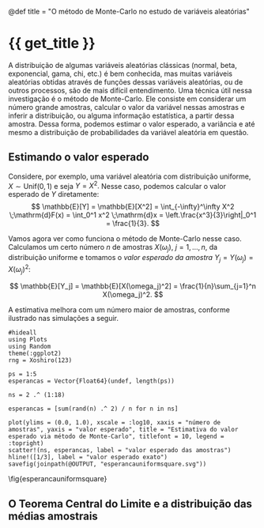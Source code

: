 @def title = "O método de Monte-Carlo no estudo de variáveis aleatórias"

# {{ get_title }}

A distribuição de algumas variáveis aleatórias clássicas (normal, beta, exponencial, gama, chi, etc.) é bem conhecida, mas muitas variáveis aleatórias obtidas através de funções dessas variáveis aleatórias, ou de outros processos, são de mais difícil entendimento. Uma técnica útil nessa investigação é o método de Monte-Carlo. Ele consiste em considerar um número grande amostras, calcular o valor da variável nessas amostras e inferir a distribuição, ou alguma informação estatística, a partir dessa amostra. Dessa forma, podemos estimar o valor esperado, a variância e até mesmo a distribuição de probabilidades da variável aleatória em questão.

## Estimando o valor esperado

Considere, por exemplo, uma variável aleatória com distribuição uniforme, $X \sim \mathrm{Unif}(0, 1)$ e seja $Y = X^2.$ Nesse caso, podemos calcular o valor esperado de $Y$ diretamente:
$$
\mathbb{E}[Y] = \mathbb{E}[X^2] = \int_{-\infty}^\infty X^2 \;\mathrm{d}F(x) = \int_0^1 x^2 \;\mathrm{d}x = \left.\frac{x^3}{3}\right|_0^1 = \frac{1}{3}.
$$

Vamos agora ver como funciona o método de Monte-Carlo nesse caso. Calculamos um certo número $n$ de amostras $X(\omega_j),$ $j = 1, \ldots, n,$ da distribuição uniforme e tomamos o *valor esperado da amostra* $Y_j = Y(\omega_j) = X(\omega_j)^2$:

$$
\mathbb{E}[Y_j] = \mathbb{E}[X(\omega_j)^2] = \frac{1}{n}\sum_{j=1}^n X(\omega_j)^2.
$$

A estimativa melhora com um número maior de amostras, conforme ilustrado nas simulações a seguir.

```julia:esperancauniformsquare
#hideall
using Plots
using Random
theme(:ggplot2)
rng = Xoshiro(123)

ps = 1:5
esperancas = Vector{Float64}(undef, length(ps))

ns = 2 .^ (1:18)

esperancas = [sum(rand(n) .^ 2) / n for n in ns]

plot(ylims = (0.0, 1.0), xscale = :log10, xaxis = "número de amostras", yaxis = "valor esperado", title = "Estimativa do valor esperado via método de Monte-Carlo", titlefont = 10, legend = :topright)
scatter!(ns, esperancas, label = "valor esperado das amostras")
hline!([1/3], label = "valor esperado exato")
savefig(joinpath(@OUTPUT, "esperancauniformsquare.svg"))
```
\fig{esperancauniformsquare}

## O Teorema Central do Limite e a distribuição das médias amostrais

